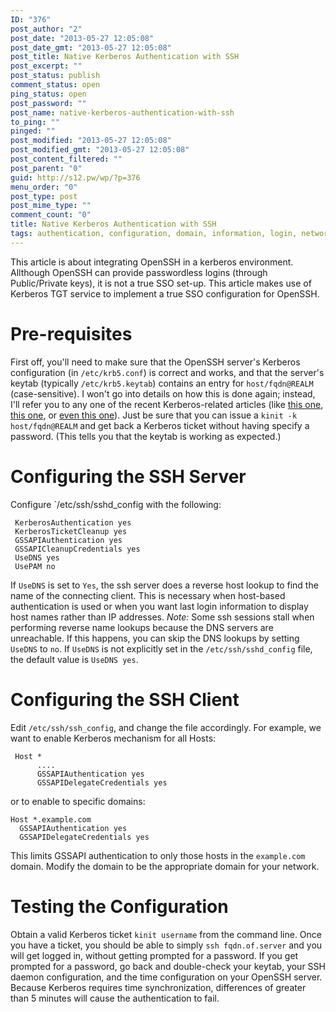 ```yaml
---
ID: "376"
post_author: "2"
post_date: "2013-05-27 12:05:08"
post_date_gmt: "2013-05-27 12:05:08"
post_title: Native Kerberos Authentication with SSH
post_excerpt: ""
post_status: publish
comment_status: open
ping_status: open
post_password: ""
post_name: native-kerberos-authentication-with-ssh
to_ping: ""
pinged: ""
post_modified: "2013-05-27 12:05:08"
post_modified_gmt: "2013-05-27 12:05:08"
post_content_filtered: ""
post_parent: "0"
guid: http://s12.pw/wp/?p=376
menu_order: "0"
post_type: post
post_mime_type: ""
comment_count: "0"
title: Native Kerberos Authentication with SSH
tags: authentication, configuration, domain, information, login, network, password, service
---
```


This article is about integrating OpenSSH in a kerberos environment.
Allthough OpenSSH can provide passwordless logins (through Public/Private
keys), it is not a true SSO set-up.  This article makes use of
Kerberos TGT service to implement a true SSO configuration for OpenSSH.


# Pre-requisites

First off, you'll need to make sure that the OpenSSH server's Kerberos configuration (in `/etc/krb5.conf`) is correct and works, and that the server's keytab (typically `/etc/krb5.keytab`) contains an entry for `host/fqdn@REALM` (case-sensitive). I won't go into details on how this is done again; instead, I'll refer you to any one of the recent Kerberos-related articles (like [this one](http://blog.scottlowe.org/2006/08/08/linux-active-directory-and-windows-server-2003-r2-revisited/), [this one](http://blog.scottlowe.org/2006/08/15/solaris-10-and-active-directory-integration/), or [even this one](http://blog.scottlowe.org/2006/08/21/more-on-kerberos-authentication-against-active-directory/)). Just be sure that you can issue a `kinit -k host/fqdn@REALM` and get back a Kerberos ticket without having specify a password. (This tells you that the keytab is working as expected.)

# Configuring the SSH Server

Configure `/etc/ssh/sshd_config with the following:

```
 KerberosAuthentication yes
 KerberosTicketCleanup yes
 GSSAPIAuthentication yes
 GSSAPICleanupCredentials yes
 UseDNS yes
 UsePAM no

```

If `UseDNS` is set to `Yes`, the ssh server does a reverse host lookup to find the name of the connecting client. This is necessary when host-based authentication is used or when you want last login information to display host names rather than IP addresses. _Note:_ Some ssh sessions stall when performing reverse name lookups because the DNS servers are unreachable. If this happens, you can skip the DNS lookups by setting `UseDNS` to `no`. If `UseDNS` is not explicitly set in the `/etc/ssh/sshd_config` file, the default value is `UseDNS yes`.

# Configuring the SSH Client

Edit `/etc/ssh/ssh_config`, and change the file accordingly. For example, we want to enable Kerberos mechanism for all Hosts:

```
 Host *
      ....
      GSSAPIAuthentication yes
      GSSAPIDelegateCredentials yes

```

or to enable to specific domains:

```
Host *.example.com
  GSSAPIAuthentication yes
  GSSAPIDelegateCredentials yes

```

This limits GSSAPI authentication to only those hosts in the `example.com` domain. Modify the domain to be the appropriate domain for your network.

# Testing the Configuration

Obtain a valid Kerberos ticket `kinit username` from the command line. Once you have a ticket, you should be able to simply `ssh fqdn.of.server` and you will get logged in, without getting prompted for a password. If you get prompted for a password, go back and double-check your keytab, your SSH daemon configuration, and the time configuration on your OpenSSH server. Because Kerberos requires time synchronization, differences of greater than 5 minutes will cause the authentication to fail.
